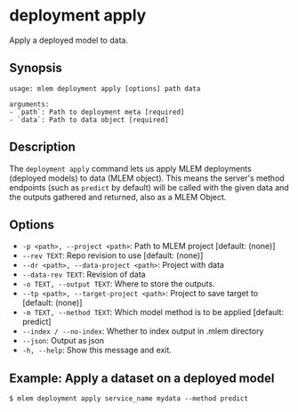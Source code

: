 # deployment apply

Apply a deployed model to data.

## Synopsis

```usage
usage: mlem deployment apply [options] path data

arguments:
- `path`: Path to deployment meta [required]
- `data`: Path to data object [required]
```

## Description

The `deployment apply` command lets us apply MLEM deployments (deployed models)
to data (MLEM object). This means the server's method endpoints (such as
`predict` by default) will be called with the given data and the outputs
gathered and returned, also as a MLEM Object.

## Options

- `-p <path>, --project <path>`: Path to MLEM project [default: (none)]
- `--rev TEXT`: Repo revision to use [default: (none)]
- `--dr <path>, --data-project <path>`: Project with data
- `--data-rev TEXT`: Revision of data
- `-o TEXT, --output TEXT`: Where to store the outputs.
- `--tp <path>, --target-project <path>`: Project to save target to [default:
  (none)]
- `-m TEXT, --method TEXT`: Which model method is to be applied [default:
  predict]
- `--index / --no-index`: Whether to index output in .mlem directory
- `--json`: Output as json
- `-h, --help`: Show this message and exit.

## Example: Apply a dataset on a deployed model

```cli
$ mlem deployment apply service_name mydata --method predict
```
